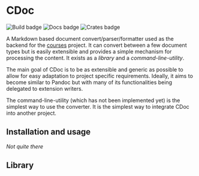 # CDoc

![Build badge](https://img.shields.io/github/actions/workflow/status/antonmeskildsen/courses/ci_cdoc.yml)
![Docs badge](https://img.shields.io/docsrs/cdoc)
![Crates badge](https://img.shields.io/crates/v/cdoc)


A Markdown based document convert/parser/formatter used as the backend for the [courses](https://antonmeskildsen.github.io/courses/) project. It can convert between a few document types but is easily extensible and provides a simple mechanism for processing the content. It exists as a *library* and a *command-line-utility*.

The main goal of CDoc is to be as extensible and generic as possible to allow for easy adaptation to project specific requirements. Ideally, it aims to become similar to Pandoc but with many of its functionalities being delegated to extension writers.

The command-line-utility (which has not been implemented yet) is the simplest way to use the converter. It is the simplest way to integrate CDoc into another project.

## Installation and usage

*Not quite there*


## Library 